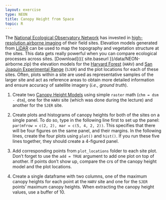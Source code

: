 ```yaml
---
layout: exercise
type: NEON
title: Canopy Height from Space
topic: R
---
```


The [National Ecological Observatory Network](http://www.neonscience.org) has invested in [high-resolution airborne imaging](http://www.neonscience.org/data-resources/get-data/airborne-data) of their field sites. 
Elevation models generated from [LiDAR](http://neondataskills.org/self-paced-tutorial/1_About-LiDAR-Data-Light-Detection-and-Ranging_Activity1/) can be used to map the topography and vegetation structure at the sites.
This data gets really powerful when you can compare ecological processes across 
sites. 
[Download]({{ site.baseurl }}/data/NEON-airborne.zip) the elevation models for the [Harvard Forest](http://harvardforest.fas.harvard.edu/) (`HARV`) and [San Joaquin Experimental Range](http://www.fs.fed.us/psw/ef/san_joaquin/) (`SJER`) 
and the plot locations for each of these sites. 
Often, plots within a site are used as representative samples of the larger site 
and act as reference areas to obtain more detailed information and ensure 
accuracy of satellite imagery (*i.e., ground truth*).

1. Create two [Canopy Height Models](http://neondataskills.org/R/Raster-Calculations-In-R/) using simple `raster` math (`chm = dsm - dtm`), one for the `HARV` site (which was done during the lecture) and another for the `SJER` site. 

2. Create plots and histograms of canopy heights for both of the sites on a single panel. To do so, type in the following line first to set up the panel: `par(mfrow = c(2, 2), mar = c(5, 4, 2, 2))`. This specifies that there will be four figures on the same panel, and their margins. In the following lines, create the four plots using `plot()` and `hist()`. If you run these five lines together, they should create a 4-figured panel. 

3. Add corresponding points from `plot_locations` folder to each site plot. Don’t forget to use the `add = TRUE` argument to add one plot on top of another. If points don’t show up, compare the crs of the canopy height model and the plot locations. 

4. Create a single dataframe with two columns, one of the maximum canopy heights for each point at the `HARV` site and one for the `SJER` points’ maximum canopy heights. When extracting the canopy height values, use a buffer of 10.  
